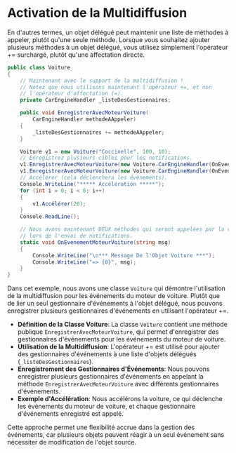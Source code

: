 # Activation de la Multidiffusion

En d'autres termes, un objet délégué peut maintenir une liste de méthodes à appeler, plutôt qu'une seule méthode. Lorsque vous souhaitez ajouter plusieurs méthodes à un objet délégué, vous utilisez simplement l'opérateur += surchargé, plutôt qu'une affectation directe.

```csharp
public class Voiture
{
    // Maintenant avec le support de la multidiffusion !
    // Notez que nous utilisons maintenant l'opérateur +=, et non
    // l'opérateur d'affectation (=).
    private CarEngineHandler _listeDesGestionnaires;

    public void EnregistrerAvecMoteurVoiture(
        CarEngineHandler methodeAAppeler)
    {
        _listeDesGestionnaires += methodeAAppeler;
    }

    Voiture v1 = new Voiture("Coccinelle", 100, 10);
    // Enregistrez plusieurs cibles pour les notifications.
    v1.EnregistrerAvecMoteurVoiture(new Voiture.CarEngineHandler(OnEvenementMoteurVoiture));
    v1.EnregistrerAvecMoteurVoiture(new Voiture.CarEngineHandler(OnEvenementMoteurVoiture2));
    // Accélérer (cela déclenchera les événements).
    Console.WriteLine("***** Accélération *****");
    for (int i = 0; i < 6; i++)
    {
        v1.Accélérer(20);
    }
    Console.ReadLine();

    // Nous avons maintenant DEUX méthodes qui seront appelées par la voiture
    // lors de l'envoi de notifications.
    static void OnEvenementMoteurVoiture(string msg)
    {
        Console.WriteLine("\n*** Message De l'Objet Voiture ***");
        Console.WriteLine("=> {0}", msg);
    }
}
```

Dans cet exemple, nous avons une classe `Voiture` qui démontre l'utilisation de la multidiffusion pour les événements du moteur de voiture. Plutôt que de lier un seul gestionnaire d'événements à l'objet délégué, nous pouvons enregistrer plusieurs gestionnaires d'événements en utilisant l'opérateur +=.

- **Définition de la Classe Voiture**: La classe `Voiture` contient une méthode publique `EnregistrerAvecMoteurVoiture`, qui permet d'enregistrer des gestionnaires d'événements pour les événements du moteur de voiture.
- **Utilisation de la Multidiffusion**: L'opérateur += est utilisé pour ajouter des gestionnaires d'événements à une liste d'objets délégués (`_listeDesGestionnaires`).
- **Enregistrement des Gestionnaires d'Événements**: Nous pouvons enregistrer plusieurs gestionnaires d'événements en appelant la méthode `EnregistrerAvecMoteurVoiture` avec différents gestionnaires d'événements.
- **Exemple d'Accélération**: Nous accélérons la voiture, ce qui déclenche les événements du moteur de voiture, et chaque gestionnaire d'événements enregistré est appelé.

Cette approche permet une flexibilité accrue dans la gestion des événements, car plusieurs objets peuvent réagir à un seul événement sans nécessiter de modification de l'objet source.